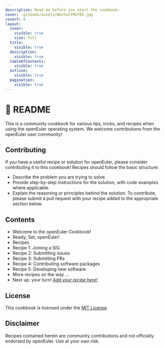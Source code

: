 ```yaml
---
description: Read me before you start the cookbook~
cover: .gitbook/assets/WechatIMG785.jpg
coverY: 0
layout:
  cover:
    visible: true
    size: full
  title:
    visible: true
  description:
    visible: true
  tableOfContents:
    visible: true
  outline:
    visible: true
  pagination:
    visible: true
---
```


# 👋 README

This is a community cookbook for various tips, tricks, and recipes when using the openEuler operating system. We welcome contributions from the openEuler user community!

## Contributing

If you have a useful recipe or solution for openEuler, please consider contributing it to this cookbook! Recipes should follow the basic structure:

* Describe the problem you are trying to solve.
* Provide step-by-step instructions for the solution, with code examples where applicable.
* Explain the reasoning or principles behind the solution. To contribute, please submit a pull request with your recipe added to the appropriate section below.

## Contents

* Welcome to the openEuler Cookbook!
* Ready, Set, openEuler!
* Recipes
* &#x20;   Recipe 1: Joining a SIG
* &#x20;   Recipe 2: Submitting issues
* &#x20;   Recipe 3: Submitting PRs
* &#x20;   Recipe 4: Contributing software packages
* &#x20;   Recipe 5: Developing new software
* More recipes on the way ...
* Next up, your turn! [_Add your recipe here!_](https://github.com/helen-ls/openEuler-Cookbook/pulls)

## License

This cookbook is licensed under the [MIT License](https://opensource.org/license/mit/).

## Disclaimer

Recipes contained herein are community contributions and not officially endorsed by openEuler. Use at your own risk.
